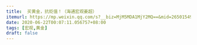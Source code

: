 ```yaml
---
title:  买黄金，抗贬值！（海通宏观姜超）
itemurl: https://mp.weixin.qq.com/s?__biz=MjM5MDA1MjY2MQ==&mid=2650154983&idx=1&sn=e088753c0789ffb8a6edb39fb72ea18a&chksm=be483fbd893fb6aba059c3662aa86f3bc40b185b63d8276ea06db1f959761322f1269329d318#rd
date: 2020-06-22T00:07:11.056757+08:00
tags: [宏观,黄金]
draft: false
---
```

